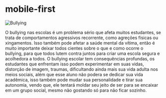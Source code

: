 # mobile-first

![Bullying](https://github.com/Linx0202/mobile-first/assets/111889729/03d6deb0-6d5b-44de-8125-f32b5fd7e0c2)

O bullying nas escolas é um problema sério que afeta muitos estudantes, se trata de comportamentos agressivos recorrente, como agreções físicas ou xingamentos.
Isso também pode afetar a saúde mental da vítima, então é muito importante deixar todos cientes sobre o que e como ocorre o bullying, para que todos lutem contra juntos para criar uma escola segura e acolhedora a todos.
O bullying escolar tem consequências profundas, os estudantes que enfrentam isso podem experimentar em suas vidas, distorção de imagem, traumas, dificultando ainda mais sua vida adulta nos meios sociais, além que esse aluno não podera se dedicar sua vida acadêmica, isso também pode mudar sua personalidade e tirar sua autonomia, vendo que, ele tentará moldar seu jeito de ser para se encaixar em um grupo social, mesmo não gostando só para não ficar sozinho.

